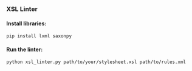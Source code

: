 ### XSL Linter

#### Install libraries:

```shell
pip install lxml saxonpy
```

#### Run the linter:
```shell
python xsl_linter.py path/to/your/stylesheet.xsl path/to/rules.xml
```
